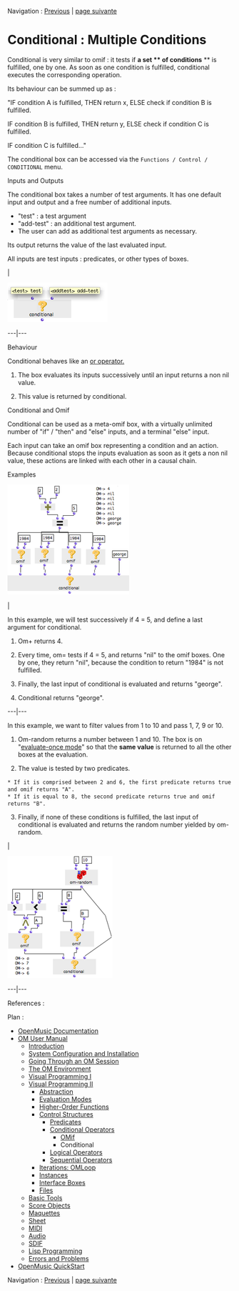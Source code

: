 
Navigation : [Previous](OMIF "page précédente\(OMif\)") | [page
suivante](Logical "Next\(Logical Operators\)")


# Conditional : Multiple Conditions

Conditional is very similar to omif : it tests if  **a set ** of conditions**
** is fulfilled, one by one. As soon as one condition is fulfilled,
conditional executes the corresponding operation.

Its behaviour can be summed up as :

"IF condition A is fulfilled, THEN return x, ELSE check if condition B is
fulfilled.

IF condition B is fulfilled, THEN return y, ELSE check if condition C is
fulfilled.

IF condition C is fulfilled..."

The conditional box can be accessed via the `Functions / Control /
CONDITIONAL` menu.

Inputs and Outputs

The conditional box takes a number of test arguments. It has one default input
and output and a free number of additional inputs.

  * "test" : a test argument
  * "add-test" : an additional test argument.
  * The user can add as additional test arguments as necessary. 

Its output returns the value of the last evaluated input.

All inputs are test inputs : predicates, or other types of boxes.

|

![](../res/cond-box.png)  
  
---|---  
  
Behaviour

Conditional behaves like an  [ or operator.](Logical)

  1. The box evaluates its inputs successively until an input returns a non nil value.

  2. This value is returned by conditional.

Conditional and Omif

Conditional can be used as a meta-omif box, with a virtually unlimited number
of "if" / "then" and "else" inputs, and a terminal "else" input.

Each input can take an omif box representing a condition and an action.
Because conditional stops the inputs evaluation as soon as it gets a non nil
value, these actions are linked with each other in a causal chain.

Examples

![](../res/cond3.png)

|

In this example, we will test successively if 4 = 5, and define a last
argument for conditional.

  1. Om+ returns 4. 

  2. Every time, om= tests if 4 = 5, and returns "nil" to the omif boxes. One by one, they return "nil", because the condition to return "1984" is not fulfilled.

  3. Finally, the last input of conditional is evaluated and returns "george". 

  4. Conditional returns "george".

  
  
---|---  
  
In this example, we want to filter values from 1 to 10 and pass 1, 7, 9 or 10.

  1. Om-random returns a number between 1 and 10. The box is on "[evaluate-once mode](EvOnceMode)" so that the  **same value** is returned to all the other boxes at the evaluation. 

  2. The value is tested by two predicates.

    * If it is comprised between 2 and 6, the first predicate returns true and omif returns "A".
    * If it is equal to 8, the second predicate returns true and omif returns "B". 
  3. Finally, if none of these conditions is fulfilled, the last input of conditional is evaluated and returns the random number yielded by om-random.

|

![](../res/conditional2.png)  
  
---|---  
  
References :

Plan :

  * [OpenMusic Documentation](OM-Documentation)
  * [OM User Manual](OM-User-Manual)
    * [Introduction](00-Sommaire)
    * [System Configuration and Installation](Installation)
    * [Going Through an OM Session](Goingthrough)
    * [The OM Environment](Environment)
    * [Visual Programming I](BasicVisualProgramming)
    * [Visual Programming II](AdvancedVisualProgramming)
      * [Abstraction](Abstraction)
      * [Evaluation Modes](EvalModes)
      * [Higher-Order Functions](HighOrder)
      * [Control Structures](Control)
        * [Predicates](Predicates)
        * [Conditional Operators](ConditionalOps)
          * [OMif](OMIF)
          * Conditional
        * [Logical Operators](Logical)
        * [Sequential Operators](Sequencial)
      * [Iterations: OMLoop](OMLoop)
      * [Instances](Instances)
      * [Interface Boxes](InterfaceBoxes)
      * [Files](Files)
    * [Basic Tools](BasicObjects)
    * [Score Objects](ScoreObjects)
    * [Maquettes](Maquettes)
    * [Sheet](Sheet)
    * [MIDI](MIDI)
    * [Audio](Audio)
    * [SDIF](SDIF)
    * [Lisp Programming](Lisp)
    * [Errors and Problems](errors)
  * [OpenMusic QuickStart](QuickStart-Chapters)

Navigation : [Previous](OMIF "page précédente\(OMif\)") | [page
suivante](Logical "Next\(Logical Operators\)")

